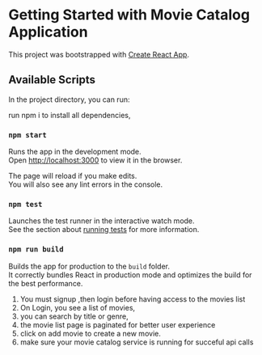 # Getting Started with Movie Catalog Application
This project was bootstrapped with [Create React App](https://github.com/facebook/create-react-app).

## Available Scripts

In the project directory, you can run:

run npm i to install all dependencies,
### `npm start`

Runs the app in the development mode.\
Open [http://localhost:3000](http://localhost:3000) to view it in the browser.

The page will reload if you make edits.\
You will also see any lint errors in the console.

### `npm test`

Launches the test runner in the interactive watch mode.\
See the section about [running tests](https://facebook.github.io/create-react-app/docs/running-tests) for more information.

### `npm run build`

Builds the app for production to the `build` folder.\
It correctly bundles React in production mode and optimizes the build for the best performance.




1. You must signup ,then login before having access to the movies list
2. On Login, you see a list of movies, 
3. you can search by title or genre,
4. the movie list page is paginated for better user experience
5. click on add movie to create a new movie.
6. make sure your movie catalog service is running for succeful api calls